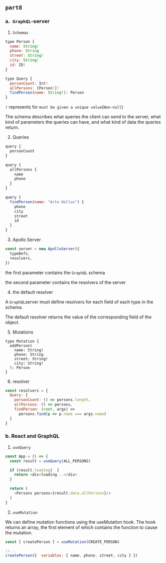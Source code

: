 ## `part8`

### a.` GraphQL`-server

1. `Schemas`

```js
type Person {
  name: String!
  phone: String
  street: String!
  city: String!
  id: ID! 
}

type Query {
  personCount: Int!
  allPersons: [Person!]!
  findPerson(name: String!): Person
}
```

`!` represents for `must be given a unique value`(`Non-null`)

The schema describes what queries the client can send to the server, what kind of parameters the queries can have, and what kind of data the queries return.

2. Queries

```js
query {
  personCount
}
```

```js
query {
  allPersons {
    name
    phone
  }
}
```

```js
query {
  findPerson(name: "Arto Hellas") {
    phone 
    city 
    street
    id
  }
}
```

3. Apollo Server 

```js
const server = new ApolloServer({
  typeDefs,
  resolvers,
})
```

the first parameter contains the `GraphQL` schema

the second parameter contains the resolvers of the server

4. the default resolver 

A `GraphQL`server must define resolvers for each field of each type in the schema.

The default resolver returns the value of the corresponding field of the object. 

5. Mutations 

```js'
type Mutation {
  addPerson(
    name: String!
    phone: String
    street: String!
    city: String!
  ): Person
}
```

6. resolver

```js
const resolvers = {
  Query: {
    personCount: () => persons.length,
    allPersons: () => persons,
    findPerson: (root, args) =>
      persons.find(p => p.name === args.name)
  }
}
```

### b. React and GraphQL

1. `useQuery`

```js
const App = () => {
  const result = useQuery(ALL_PERSONS)

  if (result.loading)  {
    return <div>loading...</div>
  }

  return (
    <Persons persons={result.data.allPersons}/>
  )
}
```

2. `useMutation`

We can define mutation functions using the useMutation hook. The hook returns an array, the first element of which contains the function to cause the mutation.

```js
const [ createPerson ] = useMutation(CREATE_PERSON)

//...
createPerson({  variables: { name, phone, street, city } })
```

